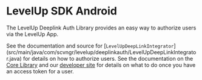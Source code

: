 # LevelUp SDK Android

The LevelUp Deeplink Auth Library provides an easy way to authorize users via the LevelUp App.

See the documentation and source for [`LevelUpDeepLinkIntegrator`]
(src/main/java/com/scvngr/levelup/deeplinkauth/LevelUpDeepLinkIntegrator.java) for details on how
to authorize users. See the documentation on the [Core Library](../levelUpCoreLib) and
our [developer site](http://developer.thelevelup.com/) for details on what to do once you have an
access token for a user.
